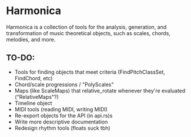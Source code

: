 # Harmonica

Harmonica is a collection of tools for the analysis, generation, and transformation of music theoretical objects, such as scales, chords, melodies, and more.

## TO-DO:
* Tools for finding objects that meet criteria (FindPitchClassSet, FindChord, etc)
* Chord/scale progressions / "PolyScales"
* Maps (like ScaleMaps) that relative_rotate whenever they're evaluated ("RelativeMaps"?)
* Timeline object
* MIDI tools (reading MIDI, writing MIDI)
* Re-export objects for the API (in api.rs)s
* Write more descriptive documentation
* Redesign rhythm tools (floats suck tbh)
